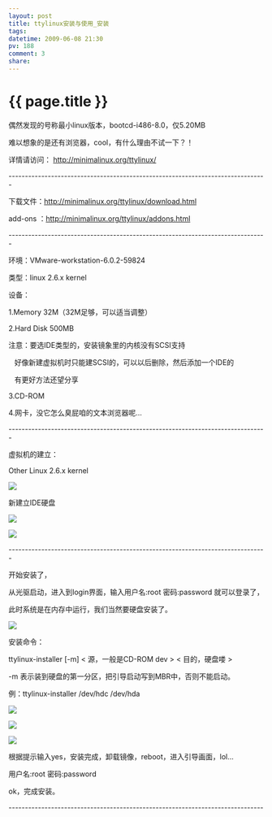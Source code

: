 ```yaml
---
layout: post
title: ttylinux安装与使用_安装
tags: 
datetime: 2009-06-08 21:30
pv: 188
comment: 3
share: 
---
```


{{ page.title }}
================

 <p>偶然发现的号称最小linux版本，bootcd-i486-8.0，仅5.20MB</p><p>难以想象的是还有浏览器，cool，有什么理由不试一下？！</p><p>详情请访问： <a href="http://minimalinux.org/ttylinux/">http://minimalinux.org/ttylinux/</a></p><p> </p><p> </p><p> </p><p>-------------------------------------------------------------------------------</p><p> </p><p>下载文件：<a href="http://minimalinux.org/ttylinux/download.html">http://minimalinux.org/ttylinux/download.html</a></p><p>add-ons ：<a href="http://minimalinux.org/ttylinux/addons.html">http://minimalinux.org/ttylinux/addons.html</a></p><p> </p><p>-------------------------------------------------------------------------------</p><p> </p><p>环境：VMware-workstation-6.0.2-59824</p><p>类型：linux 2.6.x kernel</p><p>设备：</p><p>1.Memory 32M（32M足够，可以适当调整）</p><p>2.Hard Disk 500MB</p><p>注意：要选IDE类型的，安装镜象里的内核没有SCSI支持</p><p>&nbsp;&nbsp;  好像新建虚拟机时只能建SCSI的，可以以后删除，然后添加一个IDE的</p><p>&nbsp;&nbsp;  有更好方法还望分享</p><p>3.CD-ROM</p><p>4.网卡，没它怎么臭屁咱的文本浏览器呢...</p><p> </p><p>-------------------------------------------------------------------------------</p><p> </p><p>虚拟机的建立：</p><p>Other Linux 2.6.x kernel</p><img small="0" src="/images/8b56a61fa1bebdd0e1fe0b11.jpg"                                       /><p> </p><p>新建立IDE硬盘</p><p><img small="0" src="/images/729a194a1f3dd60608f7ef13.jpg"                                       /></p><p><img small="0" src="/images/a6aa9efc0c5453d8fd037f1c.jpg"                                       /></p><p> </p><p> </p><p> </p><p> </p><p>-------------------------------------------------------------------------------</p><p> </p><p>开始安装了，</p><p>从光驱启动，进入到login界面，输入用户名:root 密码:password 就可以登录了，</p><p>此时系统是在内存中运行，我们当然要硬盘安装了。</p><p><img small="0" src="/images/5c11d426ca608e328b82a11e.jpg"                                       /></p><p> </p><p> </p><p>安装命令：</p><p>ttylinux-installer [-m] &lt; 源，一般是CD-ROM dev &gt; &lt; 目的，硬盘喽 &gt;</p><p>-m 表示装到硬盘的第一分区，把引导启动写到MBR中，否则不能启动。</p><p>例：ttylinux-installer /dev/hdc /dev/hda</p><p><img small="0" src="/images/bc742ad9f28d91cc38012f1f.jpg"                                       /></p><p><img small="0" src="/images/2b1008df2e115b364854031a.jpg"                                       /></p><p><img small="0" src="/images/cadad335687e773491ef39e5.jpg"                                       /></p><p> </p><p> </p><p>根据提示输入yes，安装完成，卸载镜像，reboot，进入引导画面，lol...</p><p> </p><p>用户名:root 密码:password</p><p>ok，完成安装。</p><p> </p><p>------------------------------------------------------------------------------</p> 


